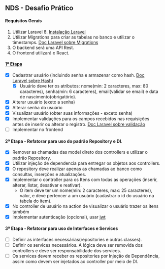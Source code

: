 ## NDS - Desafio Prático

#### Requisitos Gerais
1. Utilizar Laravel 8. [Instalação Laravel](https://laravel.com/docs/8.x/installation#installation-via-composer)
2. Utilizar Migrations para criar as tabelas no banco e utilizar o timestamps. [Doc Laravel sobre Migrations](https://laravel.com/docs/8.x/migrations#introduction)
3. O backend será uma API Rest.
4. O frontend utilizará o React.

#### [1º Etapa](https://github.com/IvanovAlmeida/nds_practice_challenge/tree/etapa_1)
- [X] Cadastrar usuário (incluindo senha e armazenar como hash. [Doc Laravel sobre Hash](https://laravel.com/docs/8.x/hashing))
    - [X] Usuário deve ter os atributos: nome(min: 2 caracteres, max: 80 caracteres), senha(min: 6 caracteres), email(validar se email) e data de nascimento(obrigatório).
- [X] Alterar usuário (exeto a senha)
- [X] Alterar senha do usuário
- [X] Visualizar usuário (obter suas informações - exceto senha)
- [X] Implementar validações para os campos recebidos nas requisições antes de inserir ou alterar o registro. [Doc Laravel sobre validação](https://laravel.com/docs/8.x/validation#quick-writing-the-validation-logic)
- [ ] Implementar no frontend

#### 2º Etapa - Refatorar para uso do padrão Repository e DI.
- [X] Remover as chamadas das model direto dos controllers e utilizar o padrão Repository.
- [X] Utilizar injeção de dependencia para entregar os objetos aos controllers.
- [X] O repository deve realizar apenas as chamadas ao banco como consultas, inserções e atualizações.   
- [X] Implementar o controller para os Itens com todas as operações (inserir, alterar, listar, desativar e reativar).
    - O item deve ter um nome(min: 2 caracteres, max: 25 caracteres), valor, e deve pertencer a um usuário (cadastrar o id do usuário na tabela do item).
- [X] No controller de usuário na action de visualizar o usuário trazer os itens também
- [X] Implementar autenticação (opcional), usar [jwt](https://jwt-auth.readthedocs.io/en/develop/laravel-installation/)

#### 3º Etapa - Refatorar para uso de Interfaces e Services
- [ ]  Definir as interfaces necessárias(repositories e outras classes).
- [ ]  Definir os services necessários. A lógica deve ser removida dos controllers e deve ser responsabilidade dos services.
- [ ]  Os services devem receber os repositories por Injeção de Dependência, assim como devem ser injetados ao controller por meio de DI.
